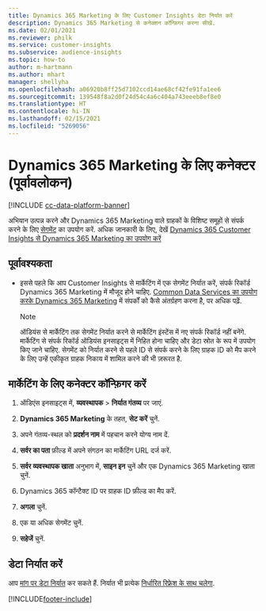```yaml
---
title: Dynamics 365 Marketing के लिए Customer Insights डेटा निर्यात करें
description: Dynamics 365 Marketing से कनेक्शन कॉन्फ़िगर करना सीखें.
ms.date: 02/01/2021
ms.reviewer: philk
ms.service: customer-insights
ms.subservice: audience-insights
ms.topic: how-to
author: m-hartmann
ms.author: mhart
manager: shellyha
ms.openlocfilehash: a06920b8ff25d7102ccd14ae68cf42fe91fa1ee6
ms.sourcegitcommit: 139548f8a2d0f24d54c4a6c404a743eeeb8ef8e0
ms.translationtype: HT
ms.contentlocale: hi-IN
ms.lasthandoff: 02/15/2021
ms.locfileid: "5269056"
---
```

# <a name="connector-for-dynamics-365-marketing-preview"></a>Dynamics 365 Marketing के लिए कनेक्टर (पूर्वावलोकन)

[!INCLUDE [cc-data-platform-banner](../includes/cc-data-platform-banner.md)]

अभियान उत्पन्न करने और Dynamics 365 Marketing वाले ग्राहकों के विशिष्ट समूहों से संपर्क करने के लिए [सेगमेंट](segments.md) का उपयोग करें. अधिक जानकारी के लिए, देखें [Dynamics 365 Customer Insights से Dynamics 365 Marketing का उपयोग करें](https://docs.microsoft.com/dynamics365/marketing/customer-insights-segments)

## <a name="prerequisite"></a>पूर्वावश्यकता

- इससे पहले कि आप Customer Insights से मार्केटिंग में एक सेगमेंट निर्यात करें, संपर्क रिकॉर्ड Dynamics 365 Marketing में मौजूद होने चाहिए. [Common Data Services का उपयोग करके Dynamics 365 Marketing](connect-power-query.md) में संपर्कों को कैसे अंतर्ग्रहण करना है, पर अधिक पढ़ें.

  > [!NOTE]
  > ऑडियंस से मार्केटिंग तक सेगमेंट निर्यात करने से मार्केटिंग इंस्टेंस में नए संपर्क रिकॉर्ड नहीं बनेंगे. मार्केटिंग से संपर्क रिकॉर्ड ऑडियंस इनसाइट्स में निहित होना चाहिए और डेटा स्रोत के रूप में उपयोग किए जाने चाहिए. सेगमेंट को निर्यात करने से पहले ID से संपर्क करने के लिए ग्राहक ID को मैप करने के लिए उन्हें एकीकृत ग्राहक निकाय में शामिल करने की भी ज़रूरत है.

## <a name="configure-the-connector-for-marketing"></a>मार्केटिंग के लिए कनेक्टर कॉन्फ़िगर करें

1. ऑडिएंस इनसाइट्स में, **व्यवस्थापक** > **निर्यात गंतव्य** पर जाएं.

1. **Dynamics 365 Marketing** के तहत, **सेट करें** चुनें.

1. अपने गंतव्य-स्थल को **प्रदर्शन नाम** में पहचान करने योग्य नाम दें.

1. **सर्वर का पता** फ़ील्ड में अपने संगठन का मार्केटिंग URL दर्ज करें.

1. **सर्वर व्यवस्थापक खाता** अनुभाग में, **साइन इन** चुनें और एक Dynamics 365 Marketing खाता चुनें.

1. Dynamics 365 कॉन्टैक्ट ID पर ग्राहक ID फ़ील्ड का मैप करें.

1. **अगला** चुनें.

1. एक या अधिक सेगमेंट चुनें.

1. **सहेजें** चुनें.

## <a name="export-the-data"></a>डेटा निर्यात करें

आप [मांग पर डेटा निर्यात](export-destinations.md) कर सकते हैं. निर्यात भी प्रत्येक [निर्धारित रिफ्रेश के साथ चलेगा](system.md#schedule-tab).


[!INCLUDE[footer-include](../includes/footer-banner.md)]
